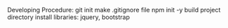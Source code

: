 Developing Procedure:
    git init
    make .gitignore file
    npm init -y
    build project directory
    install libraries: jquery, bootstrap
